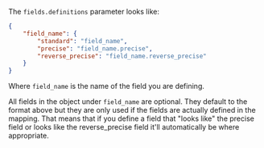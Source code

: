 The ```fields.definitions``` parameter looks like:
```json
{
    "field_name": {
        "standard": "field_name",
        "precise": "field_name.precise",
        "reverse_precise": "field_name.reverse_precise"
    }
}
```

Where ```field_name``` is the name of the field you are defining.

All fields in the object under ```field_name``` are optional. They default to
the format above but they are only used if the fields are actually defined in
the mapping. That means that if you define a field that "looks like" the
precise field or looks like the reverse_precise field it'll automatically be
where appropriate.
